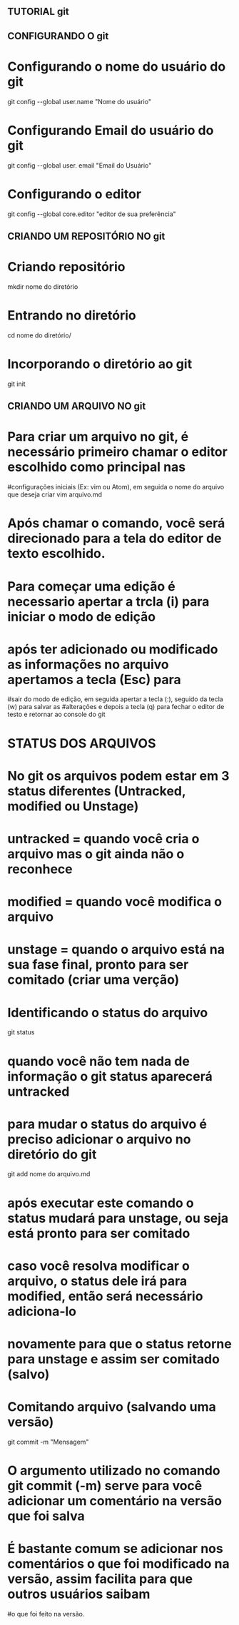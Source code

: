 ## TUTORIAL git


## CONFIGURANDO O git

# Configurando o nome do usuário do git
git config --global user.name "Nome do usuário"

# Configurando Email do usuário do git
git config --global user. email "Email do Usuário"

# Configurando o editor
git config --global core.editor "editor de sua preferência"

## CRIANDO UM REPOSITÓRIO NO git

# Criando repositório
mkdir nome do diretório

# Entrando no diretório
cd nome do diretório/

# Incorporando o diretório ao git
git init

## CRIANDO UM ARQUIVO NO git

# Para criar um arquivo no git, é necessário primeiro chamar o editor escolhido como principal nas 
#configurações iniciais (Ex: vim ou Atom), em seguida o nome do arquivo que deseja criar
vim arquivo.md

# Após chamar o comando, você será direcionado para a tela do editor de texto escolhido.
# Para começar uma edição é necessario apertar a trcla (i) para iniciar o modo de edição
# após ter adicionado ou modificado as informações no arquivo apertamos a tecla (Esc) para
#sair do modo de edição, em seguida apertar a tecla (:), seguido da tecla (w) para salvar as
#alterações e depois a tecla (q) para fechar o editor de testo e retornar ao console do git

# STATUS DOS ARQUIVOS

# No git os arquivos podem estar em 3 status diferentes (Untracked, modified ou Unstage)

# untracked = quando você cria o arquivo mas o git ainda não o reconhece
# modified = quando você modifica o arquivo
# unstage = quando o arquivo está na sua fase final, pronto para ser comitado (criar uma verção)

# Identificando o status do arquivo
git status

# quando você não tem nada de informação o git status aparecerá untracked
# para mudar o status do arquivo é preciso adicionar o arquivo no diretório do git
git add nome do arquivo.md

# após executar este comando o status mudará para unstage, ou seja está pronto para ser comitado
# caso você resolva modificar o arquivo, o status dele irá para modified, então será necessário adiciona-lo
# novamente para que o status retorne para unstage e assim ser comitado (salvo)

# Comitando arquivo (salvando uma versão)
git commit -m "Mensagem"

# O argumento utilizado no comando git commit (-m) serve para você adicionar um comentário na versão que foi salva
# É bastante comum se adicionar nos comentários o que foi modificado na versão, assim facilita para que outros usuários saibam 
#o que foi feito na versão.
